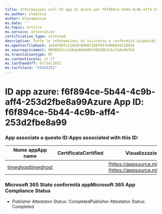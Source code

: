 ```yaml
---
title: Informazioni sull'ID app di Azure per f6f894ce-5b44-4c9b-aff4-253d2fbe8a99
ms.author: elmalova
author: elenamalova
ms.date: ''
ms.topic: article
ms.service: attestation
certification_type: attested
description: Tutte le informazioni di sicurezza e conformità disponibili per f6f894ce-5b44-4c9b-aff4-253d2fbe8a99.
ms.openlocfilehash: 1d34f88fc21d50708b871b07857b98693dc1693a
ms.sourcegitcommit: 0098942ce316ab984e09fd9d2063cbc516c8bfb5
ms.translationtype: MT
ms.contentlocale: it-IT
ms.lasthandoff: 07/14/2021
ms.locfileid: "53423252"
---
```

# <a name="azure-app-id-f6f894ce-5b44-4c9b-aff4-253d2fbe8a99"></a><span data-ttu-id="84acf-103">ID app azure: f6f894ce-5b44-4c9b-aff4-253d2fbe8a99</span><span class="sxs-lookup"><span data-stu-id="84acf-103">Azure App ID: f6f894ce-5b44-4c9b-aff4-253d2fbe8a99</span></span>


### <a name="apps-associated-with-this-id"></a><span data-ttu-id="84acf-104">App associate a questo ID:</span><span class="sxs-lookup"><span data-stu-id="84acf-104">Apps associated with this ID:</span></span>
| <span data-ttu-id="84acf-105">**Nome app**</span><span class="sxs-lookup"><span data-stu-id="84acf-105">**App name**</span></span> | <span data-ttu-id="84acf-106">**Certificata**</span><span class="sxs-lookup"><span data-stu-id="84acf-106">**Certified**</span></span> | <span data-ttu-id="84acf-107">**Visualizzazione in AppSource**</span><span class="sxs-lookup"><span data-stu-id="84acf-107">**View in AppSource**</span></span> |
|-|-|-|
| [<span data-ttu-id="84acf-108">timeghost</span><span class="sxs-lookup"><span data-stu-id="84acf-108">timeghost</span></span>](https://docs.microsoft.com/en-us/microsoft-365-app-certification/forward/WA200001532) |  | [https://appsource.microsoft.com/product/office/WA200001532](https://appsource.microsoft.com/product/office/WA200001532) |

### <a name="microsoft-365-app-compliance-status"></a><span data-ttu-id="84acf-109">Microsoft 365 Stato conformità app</span><span class="sxs-lookup"><span data-stu-id="84acf-109">Microsoft 365 App Compliance Status</span></span>
- <span data-ttu-id="84acf-110">Publisher Attestaton Status: Completed</span><span class="sxs-lookup"><span data-stu-id="84acf-110">Publisher Attestaton Status: Completed</span></span>
